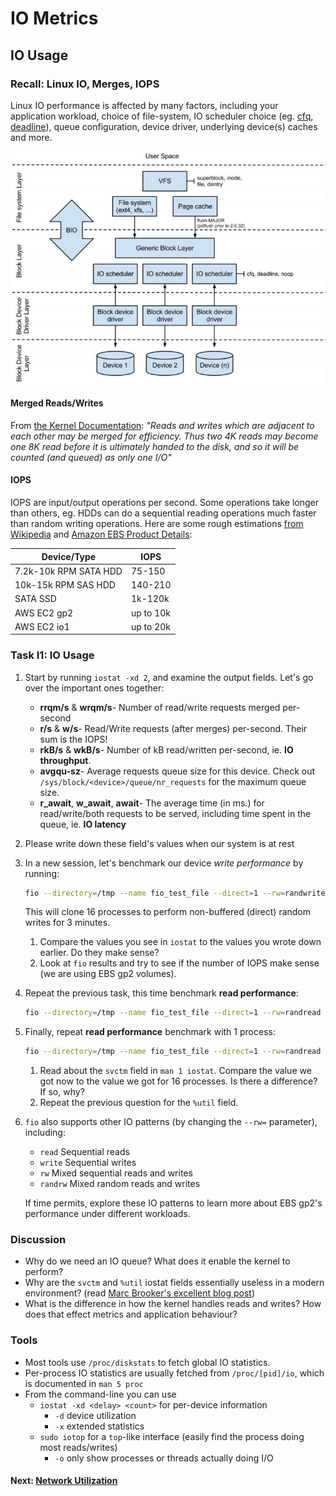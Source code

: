 # IO Metrics

## IO Usage

### Recall: Linux IO, Merges, IOPS

Linux IO performance is affected by many factors, including your application workload, choice of file-system, IO scheduler choice (eg. [cfq](https://www.kernel.org/doc/Documentation/block/cfq-iosched.txt), [deadline](https://www.kernel.org/doc/Documentation/block/deadline-iosched.txt)), queue configuration, device driver, underlying device(s) caches and more.

![Linux IO](images/linux_io.png)

#### Merged Reads/Writes

From [the Kernel Documentation](https://www.kernel.org/doc/Documentation/iostats.txt): *"Reads and writes which are adjacent to each other may be merged for efficiency.  Thus two 4K reads may become one 8K read before it is ultimately handed to the disk, and so it will be counted (and queued) as only one I/O"*

#### IOPS

IOPS are input/output operations per second. Some operations take longer than others, eg. HDDs can do a sequential reading operations much faster than random writing operations. Here are some rough estimations [from Wikipedia](https://en.wikipedia.org/wiki/IOPS) and [Amazon EBS Product Details](http://aws.amazon.com/ebs/details/):

| Device/Type           | IOPS      |
|-----------------------|-----------|
| 7.2k-10k RPM SATA HDD | 75-150    |
| 10k-15k RPM SAS HDD   | 140-210   |
| SATA SSD              | 1k-120k   |
| AWS EC2 gp2           | up to 10k |
| AWS EC2 io1           | up to 20k |

### Task I1: IO Usage

1. Start by running `iostat -xd 2`, and examine the output fields. Let's go over the important ones together:
	- **rrqm/s** & **wrqm/s**- Number of read/write requests merged per-second
	- **r/s** & **w/s**- Read/Write requests (after merges) per-second. Their sum is the IOPS!
	- **rkB/s** & **wkB/s**- Number of kB read/written per-second, ie. **IO throughput**.
	- **avgqu-sz**- Average requests queue size for this device. Check out `/sys/block/<device>/queue/nr_requests` for the maximum queue size.
	- **r_await**, **w_await**, **await**- The average time (in ms.) for read/write/both requests to be served, including time spent in the queue, ie. **IO latency**
2. Please write down these field's values when our system is at rest
3. In a new session, let's benchmark our device *write performance* by running:

	```bash
	fio --directory=/tmp --name fio_test_file --direct=1 --rw=randwrite --bs=16k --size=100M --numjobs=16 --time_based --runtime=180 --group_reporting --norandommap
	```
	
	This will clone 16 processes to perform non-buffered (direct) random writes for 3 minutes.
	1. Compare the values you see in `iostat` to the values you wrote down earlier. Do they make sense? 
	2. Look at `fio` results and try to see if the number of IOPS make sense (we are using EBS gp2 volumes).
4. Repeat the previous task, this time benchmark **read performance**:

	```bash
	fio --directory=/tmp --name fio_test_file --direct=1 --rw=randread --bs=16k --size=100M --numjobs=16 --time_based --runtime=180 --group_reporting --norandommap
	```
	
5. Finally, repeat **read performance** benchmark with 1 process:

	```bash
	fio --directory=/tmp --name fio_test_file --direct=1 --rw=randread --bs=16k --size=100M --numjobs=1 --time_based --runtime=180 --group_reporting --norandommap
	```
	1. Read about the `svctm` field in `man 1 iostat`. Compare the value we got now to the value we got for 16 processes. Is there a difference? If so, why?
	2. Repeat the previous question for the `%util` field.

6. `fio` also supports other IO patterns (by changing the `--rw=` parameter), including:
	- `read` Sequential reads
	- `write` Sequential writes
	- `rw` Mixed sequential reads and writes
	- `randrw` Mixed random reads and writes

	If time permits, explore these IO patterns to learn more about EBS gp2's performance under different workloads.

### Discussion

- Why do we need an IO queue? What does it enable the kernel to perform?
- Why are the `svctm` and `%util` iostat fields essentially useless in a modern environment? (read [Marc Brooker's excellent blog post](https://brooker.co.za/blog/2014/07/04/iostat-pct.html))
- What is the difference in how the kernel handles reads and writes? How does that effect metrics and application behaviour?

### Tools

 - Most tools use `/proc/diskstats` to fetch global IO statistics.
 - Per-process IO statistics are usually fetched from `/proc/[pid]/io`, which is documented in `man 5 proc`
 - From the command-line you can use
	 - `iostat -xd <delay> <count>` for per-device information
		 - `-d` device utilization
		 - `-x` extended statistics
	 - `sudo iotop` for a `top`-like interface (easily find the process doing most reads/writes)
		 - `-o` only show processes or threads actually doing I/O

#### Next: [Network Utilization](net-util.md)
